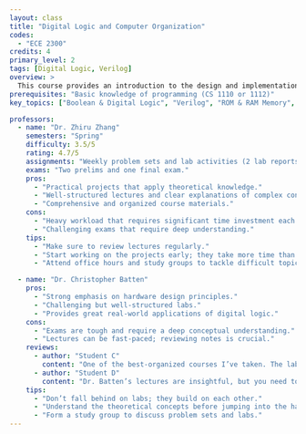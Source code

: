 ```yaml
---
layout: class
title: "Digital Logic and Computer Organization"
codes:
  - "ECE 2300"
credits: 4
primary_level: 2
tags: [Digital Logic, Verilog]
overview: >
  This course provides an introduction to the design and implementation of digital circuits and microprocessors. Topics include transistor network design, Boolean algebra, combinational circuits, sequential circuits, finite state machine design, processor pipelines, and memory hierarchy. Design methodology using both discrete components and hardware description languages is covered in the laboratory portion of the course.
prerequisites: "Basic knowledge of programming (CS 1110 or 1112)"
key_topics: ["Boolean & Digital Logic", "Verilog", "ROM & RAM Memory", "Memory Hierarchies"]

professors:
  - name: "Dr. Zhiru Zhang"
    semesters: "Spring"
    difficulty: 3.5/5
    rating: 4.7/5
    assignments: "Weekly problem sets and lab activities (2 lab reports towards the end of the semester)."
    exams: "Two prelims and one final exam."
    pros:
      - "Practical projects that apply theoretical knowledge."
      - "Well-structured lectures and clear explanations of complex concepts."
      - "Comprehensive and organized course materials."
    cons:
      - "Heavy workload that requires significant time investment each week."
      - "Challenging exams that require deep understanding."
    tips:
      - "Make sure to review lectures regularly."
      - "Start working on the projects early; they take more time than expected."
      - "Attend office hours and study groups to tackle difficult topics."

  - name: "Dr. Christopher Batten"
    pros:
      - "Strong emphasis on hardware design principles."
      - "Challenging but well-structured labs."
      - "Provides great real-world applications of digital logic."
    cons:
      - "Exams are tough and require a deep conceptual understanding."
      - "Lectures can be fast-paced; reviewing notes is crucial."
    reviews:
      - author: "Student C"
        content: "One of the best-organized courses I’ve taken. The labs were intense but rewarding."
      - author: "Student D"
        content: "Dr. Batten’s lectures are insightful, but you need to stay on top of the material."
    tips:
      - "Don’t fall behind on labs; they build on each other."
      - "Understand the theoretical concepts before jumping into the hardware implementation."
      - "Form a study group to discuss problem sets and labs."
---
```

